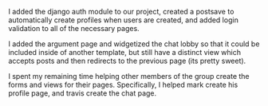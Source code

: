 I added the django auth module to our project, created a postsave to automatically create profiles when users are created,
and added login validation to all of the necessary pages.

I added the argument page and widgetized the chat lobby so that it could be included inside of another template, but still have a distinct view which accepts posts and then redirects to the previous page (its pretty sweet).

I spent my remaining time helping other members of the group create the forms and views for their pages. Specifically, I helped mark create his profile page, and travis create the chat page.